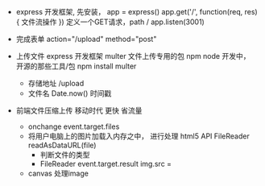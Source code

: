 - express 开发框架, 
  先安装， app = express()
  app.get('/', function(req, res) {
    文件流操作
  }) 定义一个GET请求，path / 
  app.listen(3001)
- 完成表单
  action="/upload" method="post"
- 上传文件
  express 开发框架
  multer 文件上传专用的包 npm node 开发中， 开源的那些工具/包 
  npm install multer 
  - 存储地址 /upload
  - 文件名  Date.now() 时间戳

- 前端文件压缩上传
  移动时代 更快 省流量
  - onchange event.target.files
  - 将用户电脑上的图片加载入内存之中， 进行处理
    html5 API FileReader
    readAsDataURL(file)
    - 判断文件的类型
    - FileReader  event.target.result
      img.src = 
  - canvas 
    处理image